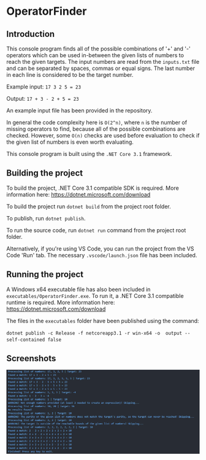 # OperatorFinder

## Introduction

This console program finds all of the possible combinations of '+' and '-' operators which can be used in-between the given lists
of numbers to reach the given targets. The input numbers are read from the `inputs.txt` file and can be separated by spaces,
commas or equal signs. The last number in each line is considered to be the target number.

Example input: `17 3 2 5 = 23`

Output: `17 + 3 - 2 + 5 = 23`

An example input file has been provided in the repository.

In general the code complexity here is `O(2^n)`, where  `n` is the number of missing operators to find,
because all of the possible combinations are checked. However, some `O(n)` checks are used before evaluation
to check if the given list of numbers is even worth evaluating.

This console program is built using the `.NET Core 3.1` framework.

## Building the project

To build the project, .NET Core 3.1 compatible SDK is required. More information here: <https://dotnet.microsoft.com/download>

To build the project run `dotnet build` from the project root folder.

To publish, run `dotnet publish`.

To run the source code, run `dotnet run` command from the project root folder.

Alternatively, if you're using VS Code, you can run the project from the VS Code 'Run' tab. The necessary
`.vscode/launch.json` file has been included.

## Running the project

A Windows x64 executable file has also been included in `executables/OperatorFinder.exe`. To run it, a
.NET Core 3.1 compatible runtime is required. More information here: <https://dotnet.microsoft.com/download>

The files in the `executables` folder have been published using the command:

`dotnet publish -c Release -f netcoreapp3.1 -r win-x64 -o  output --self-contained false`

## Screenshots

![Console screenshot](assets/ConsoleScreenshot.png)
